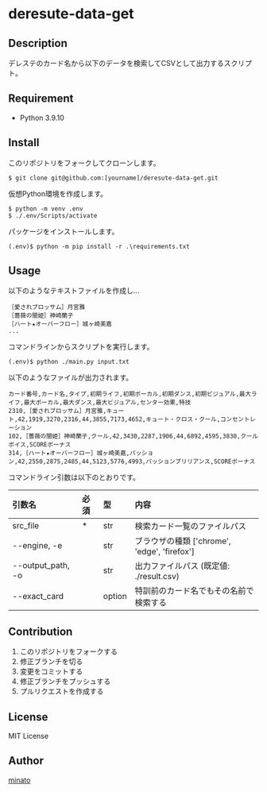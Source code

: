 # deresute-data-get

## Description

デレステのカード名から以下のデータを検索してCSVとして出力するスクリプト。

## Requirement

- Python 3.9.10

## Install

このリポジトリをフォークしてクローンします。

```
$ git clone git@github.com:[yourname]/deresute-data-get.git
```

仮想Python環境を作成します。

```
$ python -m venv .env
$ ./.env/Scripts/activate
```

パッケージをインストールします。

```
(.env)$ python -m pip install -r .\requirements.txt
```

## Usage

以下のようなテキストファイルを作成し...

```
［愛されブロッサム］月宮雅
［薔薇の闇姫］神崎蘭子
［ハート★オーバーフロー］城ヶ崎美嘉
...
```

コマンドラインからスクリプトを実行します。

```
(.env)$ python ./main.py input.txt
```

以下のようなファイルが出力されます。

```
カード番号,カード名,タイプ,初期ライフ,初期ボーカル,初期ダンス,初期ビジュアル,最大ライフ,最大ボーカル,最大ダンス,最大ビジュアル,センター効果,特技
2310,［愛されブロッサム］月宮雅,キュート,42,1919,3270,2316,44,3855,7173,4652,キュート・クロス・クール,コンセントレーション
102,［薔薇の闇姫］神崎蘭子,クール,42,3430,2287,1906,44,6892,4595,3830,クールボイス,SCOREボーナス
314,［ハート★オーバーフロー］城ヶ崎美嘉,パッション,42,2550,2875,2485,44,5123,5776,4993,パッションブリリアンス,SCOREボーナス
```

コマンドライン引数は以下のとおりです。

| 引数名            | 必須 | 型     | 内容                                         |
|:----------------- |:---- |:------ |:-------------------------------------------- |
| src_file          | *    | str    | 検索カード一覧のファイルパス                 |
| --engine, -e      |      | str    | ブラウザの種類 ['chrome', 'edge', 'firefox'] |
| --output_path, -o |      | str    | 出力ファイルパス (既定値: ./result.csv)      |
| --exact_card      |      | option | 特訓前のカード名でもその名前で検索する       |

## Contribution

1. このリポジトリをフォークする
2. 修正ブランチを切る
3. 変更をコミットする
4. 修正ブランチをプッシュする
5. プルリクエストを作成する

## License

MIT License

## Author

[minato](https://blog.minatoproject.com/)
